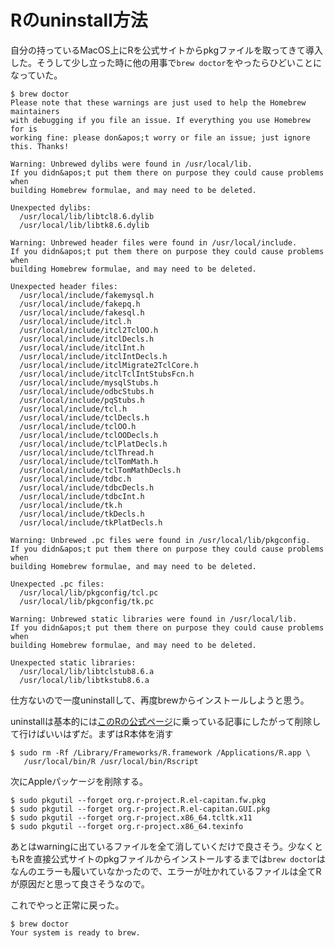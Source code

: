 # Rのuninstall方法

自分の持っているMacOS上にRを公式サイトからpkgファイルを取ってきて導入した。そうして少し立った時に他の用事で`brew doctor`をやったらひどいことになっていた。

```
$ brew doctor
Please note that these warnings are just used to help the Homebrew maintainers
with debugging if you file an issue. If everything you use Homebrew for is
working fine: please don&apos;t worry or file an issue; just ignore this. Thanks!

Warning: Unbrewed dylibs were found in /usr/local/lib.
If you didn&apos;t put them there on purpose they could cause problems when
building Homebrew formulae, and may need to be deleted.

Unexpected dylibs:
  /usr/local/lib/libtcl8.6.dylib
  /usr/local/lib/libtk8.6.dylib

Warning: Unbrewed header files were found in /usr/local/include.
If you didn&apos;t put them there on purpose they could cause problems when
building Homebrew formulae, and may need to be deleted.

Unexpected header files:
  /usr/local/include/fakemysql.h
  /usr/local/include/fakepq.h
  /usr/local/include/fakesql.h
  /usr/local/include/itcl.h
  /usr/local/include/itcl2TclOO.h
  /usr/local/include/itclDecls.h
  /usr/local/include/itclInt.h
  /usr/local/include/itclIntDecls.h
  /usr/local/include/itclMigrate2TclCore.h
  /usr/local/include/itclTclIntStubsFcn.h
  /usr/local/include/mysqlStubs.h
  /usr/local/include/odbcStubs.h
  /usr/local/include/pqStubs.h
  /usr/local/include/tcl.h
  /usr/local/include/tclDecls.h
  /usr/local/include/tclOO.h
  /usr/local/include/tclOODecls.h
  /usr/local/include/tclPlatDecls.h
  /usr/local/include/tclThread.h
  /usr/local/include/tclTomMath.h
  /usr/local/include/tclTomMathDecls.h
  /usr/local/include/tdbc.h
  /usr/local/include/tdbcDecls.h
  /usr/local/include/tdbcInt.h
  /usr/local/include/tk.h
  /usr/local/include/tkDecls.h
  /usr/local/include/tkPlatDecls.h

Warning: Unbrewed .pc files were found in /usr/local/lib/pkgconfig.
If you didn&apos;t put them there on purpose they could cause problems when
building Homebrew formulae, and may need to be deleted.

Unexpected .pc files:
  /usr/local/lib/pkgconfig/tcl.pc
  /usr/local/lib/pkgconfig/tk.pc

Warning: Unbrewed static libraries were found in /usr/local/lib.
If you didn&apos;t put them there on purpose they could cause problems when
building Homebrew formulae, and may need to be deleted.

Unexpected static libraries:
  /usr/local/lib/libtclstub8.6.a
  /usr/local/lib/libtkstub8.6.a
```


仕方ないので一度uninstallして、再度brewからインストールしようと思う。

uninstallは基本的には[このRの公式ページ](https://cran.r-project.org/doc/manuals/r-release/R-admin.html#Uninstalling-under-macOS)に乗っている記事にしたがって削除して行けばいいはずだ。まずはR本体を消す

```
$ sudo rm -Rf /Library/Frameworks/R.framework /Applications/R.app \
   /usr/local/bin/R /usr/local/bin/Rscript
```


次にAppleパッケージを削除する。

```
$ sudo pkgutil --forget org.r-project.R.el-capitan.fw.pkg
$ sudo pkgutil --forget org.r-project.R.el-capitan.GUI.pkg
$ sudo pkgutil --forget org.r-project.x86_64.tcltk.x11
$ sudo pkgutil --forget org.r-project.x86_64.texinfo
```


あとはwarningに出ているファイルを全て消していくだけで良さそう。少なくともRを直接公式サイトのpkgファイルからインストールするまでは`brew doctor`はなんのエラーも履いていなかったので、エラーが吐かれているファイルは全てRが原因だと思って良さそうなので。

これでやっと正常に戻った。

```
$ brew doctor
Your system is ready to brew.
```
